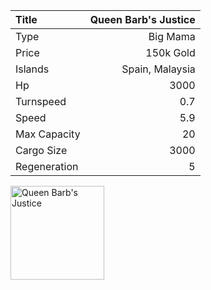 |Title        | Queen Barb's Justice
|:-|-:
|Type         | Big Mama     
|Price        | 150k Gold    
|Islands      | Spain, Malaysia
|Hp           | 3000
|Turnspeed    | 0.7
|Speed        | 5.9
|Max Capacity | 20
|Cargo Size   | 3000
|Regeneration | 5

<img src="assets/img/queenBarbsJustice.png" alt="Queen Barb's Justice"  width="150px" length="150px">
